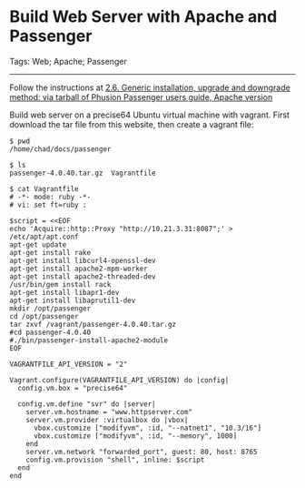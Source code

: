# Build Web Server with Apache and Passenger
Tags: Web; Apache; Passenger

------

Follow the instructions at
[2.6. Generic installation, upgrade and downgrade method: via tarball of Phusion Passenger users guide, Apache version](http://www.modrails.com/documentation/Users%20guide%20Apache.html)

Build web server on a precise64 Ubuntu virtual machine with vagrant.
First download the tar file from this website, then create a vagrant file:

    $ pwd
    /home/chad/docs/passenger

    $ ls
    passenger-4.0.40.tar.gz  Vagrantfile

    $ cat Vagrantfile
    # -*- mode: ruby -*-                                                            
    # vi: set ft=ruby :                                                             

    $script = <<EOF
    echo 'Acquire::http::Proxy "http://10.21.3.31:8087";' > /etc/apt/apt.conf
    apt-get update
    apt-get install rake
    apt-get install libcurl4-openssl-dev
    apt-get install apache2-mpm-worker
    apt-get install apache2-threaded-dev
    /usr/bin/gem install rack
    apt-get install libapr1-dev
    apt-get install libaprutil1-dev
    mkdir /opt/passenger
    cd /opt/passenger
    tar zxvf /vagrant/passenger-4.0.40.tar.gz
    #cd passenger-4.0.40
    #./bin/passenger-install-apache2-module
    EOF

    VAGRANTFILE_API_VERSION = "2"

    Vagrant.configure(VAGRANTFILE_API_VERSION) do |config|
      config.vm.box = "precise64"

      config.vm.define "svr" do |server|
        server.vm.hostname = "www.httpserver.com"
        server.vm.provider :virtualbox do |vbox|
          vbox.customize ["modifyvm", :id, "--natnet1", "10.3/16"]
          vbox.customize ["modifyvm", :id, "--memory", 1000]
        end
        server.vm.network "forwarded_port", guest: 80, host: 8765
        config.vm.provision "shell", inline: $script
      end
    end
